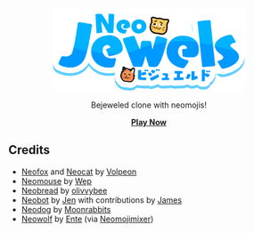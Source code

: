 <div align="center">
<img src="/src/assets/logo.png" height="150px">

  Bejeweled clone with neomojis!

  **[Play Now](https://blobcatz.github.io/neojewels/)**
</div>

## Credits
- <a href="https://volpeon.ink/emojis/neofox/">Neofox</a> and <a href="https://volpeon.ink/emojis/neocat/">Neocat</a> by <a href="https://volpeon.ink/">Volpeon</a>
- <a href="https://git.gay/av70/neomouse">Neomouse</a> by <a href="https://akko.eepy.zone/wep">Wep</a>
- <a href="https://github.com/olivvybee/emojis">Neobread</a> by <a href="https://honeycomb.engineer/@olivvybee">olivvybee</a>
- <a href="https://github.com/SymTrkl/emoji">Neobot</a> by <a href="https://anarres.family/@SymTrkl">Jen</a> with contributions by <a href="https://kitty.social/@o76923">James</a>
- <a href="https://git.gay/moonrabbits/neodog">Neodog</a> by <a href="https://shonk.phite.ro/@moonrabbits">Moonrabbits</a>
- <a href="https://hai.z0ne.social/notes/a4p3f4y9f0qc0q0o">Neowolf</a> by <a href="https://hai.z0ne.social/@Erpel">Ente</a> (via <a href="https://neomojimixer.com">Neomojimixer</a>)

